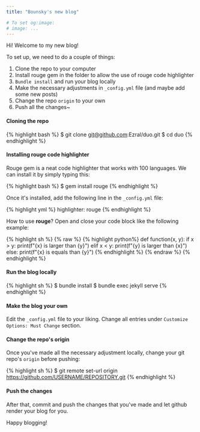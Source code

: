 ```yaml
---
title: "Bounsky's new blog"

# To set og:image:
# image: ...
---
```


Hi! Welcome to my new blog!

To set up, we need to do a couple of things:
1. Clone the repo to your computer
2. Install rouge gem in the folder to allow the use of rouge code highlighter
3. ```Bundle install``` and run your blog locally
4. Make the necessary adjustments in ```_config.yml``` file (and maybe add some new posts)
5. Change the repo ```origin``` to your own
6. Push all the changes~

#### Cloning the repo

{% highlight bash %}
$ git clone git@github.com:Ezral/duo.git
$ cd duo
{% endhighlight %}

#### Installing rouge code highlighter

Rouge gem is a neat code highlighter that works with 100 languages. We can install it by simply typing this:

{% highlight bash %}
$ gem install rouge
{% endhighlight %}

Once it's installed, add the following line in the ```_config.yml``` file:

{% highlight yml %}
highlighter: rouge
{% endhighlight %}

How to use **rouge**? Open and close your code block like the following example:

{% highlight sh %}
{% raw %}
{% highlight python%}
def function(x, y):
    if x > y:
        print(f"{x} is larger than {y}")
    elif x < y:
        print(f"{y} is larger than {x}")
    else:
        print(f"{x} is equals than {y}")
{% endhighlight %}
{% endraw %}
{% endhighlight %}

#### Run the blog locally

{% highlight sh %}
$ bundle install
$ bundle exec jekyll serve
{% endhighlight %}

#### Make the blog your own

Edit the ```_config.yml``` file to your liking. Change all entries under ```Customize Options: Must Change``` section.

#### Change the repo's origin

Once you've made all the necessary adjustment locally, change your git repo's ```origin``` before pushing:

{% highlight sh %}
$ git remote set-url origin https://github.com/USERNAME/REPOSITORY.git
{% endhighlight %}

#### Push the changes
After that, commit and push the changes that you've made and let github render your blog for you.

Happy blogging!
